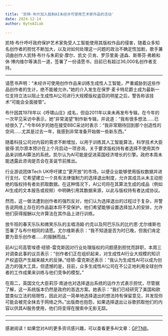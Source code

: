 ```yaml
---

title: '凯特·布什加入抵制AI未经许可使用艺术家作品的活动'
date: 2024-12-14
author: ByteAILab

---
```


凯特·布什呼吁政府保护艺术家免受人工智能使用其版权作品的侵害，随着众多知名创作者的担忧不断加大，以及对如何处理这一问题的政治不确定性加剧，歌手兼词曲创作人凯特·布什与朱莉安·摩尔、凯文·贝肯、罗莎里奥·道森、斯蒂芬·弗赖和休·博内维尔等演员一道，签署了一份请愿书，目前已有超过36,000名创作者支持。

---
请愿书声明：“未经许可使用创作作品来训练生成性人工智能，严重威胁到这些作品创作者的生计，绝不能被允许。”她的介入发生在保罗·麦卡特尼爵士成为最新一位支持立法以阻止生成性AI公司进行大规模版权盗窃的明星之后，警告称该技术“可能会全面接管”。

布什因其1978年以《呼啸山庄》成名，但自2011年以来未再发布专辑，在今年的一次罕见采访中表示，她“非常渴望”制作新专辑，并说道：“我有很多想法……已经很久了。”今年66岁的她在接受BBC采访时表示：“我非常期待回到那个创造性的空间……尤其是过去一年，我感到非常准备开始做一些新东西。”

随着科技公司对内容的需求不断增加，以用于训练其人工智能算法，科学技术大臣彼得·凯尔原本预计在上个月启动一项咨询，关于要求版权持有者选择不使用其作品来训练AI算法的系统。凯尔认为AI可能是促进英国经济增长的引擎。政府本周未能透露此咨询是否会在圣诞节前推出。

行业游说团体Tech UK呼吁建立“更开放”的市场，以便企业能够使用版权数据并进行支付。它希望建立一个具有法律强制力的选择退出制度，允许其成员从未主动拒绝的版权持有者处抓取数据。在这种情况下，AI公司将在其算法生成的成品（例如AI生成的文本报告或视频）中明确引用其数据来源，以此与版权持有者达成协议。

然而，这一做法遭到创作者的强烈反对，他们认为选择退出的过程过于复杂，并警告说网络上存在的作品副本将不受保护。他们希望能够设置选择加入的安排，允许他们获得报酬以允许算法在其作品上进行训练。

放牛班的春天乐队和微笑乐队的主唱汤姆·约克以及阿巴乐队的比约恩·尤尔维斯也签署了与布什相同的请愿。尤尔维斯表示：“我不知道是否为时已晚，但我们肯定要为音乐创作者……的报酬而战。”

前AI公司高管埃德·纽顿-雷克斯因对行业处理版权的问题感到担忧而辞职，本周三对调查此事的议员表示：“创作者们正在组织起来，对生成性AI行业大规模的知识产权盗窃产生越来越大的反弹。”纽顿-雷克斯还表示：“我认为生成性AI可以成为创造力的强大工具，但遗憾的是，目前，众多生成性AI公司在不公正地利用全球创作者的工作成果来训练与他们竞争的模型。”

在周二，英国文化大臣莉莎·南迪也对选择退出系统的运作方式表示担忧，尽管据了解，这一系统版本仍然是政府的首选方案。她表示：“我们已经研究了美国和欧盟类似立法的局限性，因此对这一简单地选择退出的想法持有保留意见，并发现你可能会被完全抹去于网络之外。”出版商也抱怨，如果选择退出让谷歌抓取他们的内容以供其AI服务使用，他们将变得在搜索中无影无踪。

---
---
感谢阅读！如果您对AI的更多资讯感兴趣，可以查看更多AI文章：[GPTNB](https://gptnb.com)。